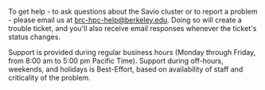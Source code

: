 To get help - to ask questions about the Savio cluster or to report a problem - please email us at <brc-hpc-help@berkeley.edu>. Doing so will create a trouble ticket, and you'll also receive email responses whenever the ticket's status changes.  
  
Support is provided during regular business hours (Monday through Friday, from 8:00 am to 5:00 pm Pacific Time). Support during off-hours, weekends, and holidays is Best-Effort, based on availability of staff and criticality of the problem.

 
